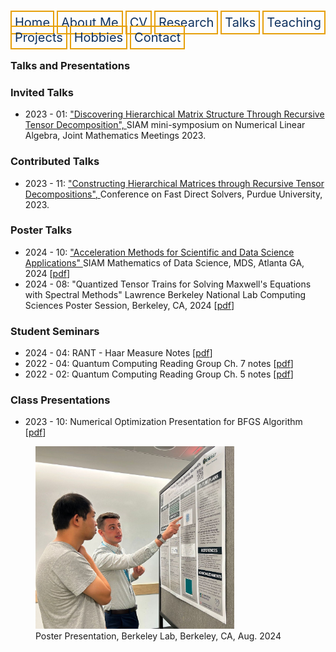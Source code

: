 <html lang="en-US">
<head>
<style>
th, td {
  border-style: none;

body {
  margin: 0;
  font-family: Arial, Helvetica, sans-serif;
}

.topnav {
  overflow: hidden;
  background-color: #333;
}

.topnav a {
  float: left;
  color: #0E315F;
  border:2px solid #E69F0A;
  text-align: center;
  padding: 20px 24px;
  text-decoration: none;
  font-size: 17px;
}

.topnav a:hover {
  background-color: #ddd;
  color: black;
}

.topnav a.active {
  background-color: #04AA6D;
  color: white;
}
}
</style>
</head>
<body>
 
  
 <div class= "topnav">
  <a style = "color: #0E315F; font-size: 20px; border: 2px solid #E69F0A; padding: 5px; text-decoration: none;" href="mtscott.github.io/index.md">Home</a>
  <a style = "color: #0E315F; font-size: 20px; border: 2px solid #E69F0A; padding: 5px; text-decoration: none;" href="/about.html">About Me</a>
  <a style = "color: #0E315F; font-size: 20px; border: 2px solid #E69F0A; padding: 5px; text-decoration: none;" href="/vita.html">CV</a>
  <a style = "color: #0E315F; font-size: 20px; border: 2px solid #E69F0A; padding: 5px; text-decoration: none;" href="/research.html">Research</a>
  <a style = "color: #0E315F; font-size: 20px; border: 2px solid #E69F0A; padding: 5px; text-decoration: none;" href="/talks.html">Talks</a>
  <a style = "color: #0E315F; font-size: 20px; border: 2px solid #E69F0A; padding: 5px; text-decoration: none;" href="/teaching.html">Teaching</a>
  <a style = "color: #0E315F; font-size: 20px; border: 2px solid #E69F0A; padding: 5px; text-decoration: none;" href="/projects.html">Projects</a>
  <a style = "color: #0E315F; font-size: 20px; border: 2px solid #E69F0A; padding: 5px; text-decoration: none;" href="/hobbies.html">Hobbies</a>
  <a style = "color: #0E315F; font-size: 20px; border: 2px solid #E69F0A; padding: 5px; text-decoration: none;" href="/contact.html">Contact</a>
 </div>

  <section>
  


  <article>
    <h1>Talks and Presentations</h1>
    <h3> Invited Talks</h3>
      <ul>
        <li> 2023 - 01: <a href = "https://meetings.ams.org/math/jmm2023/meetingapp.cgi/Paper/19330"> "Discovering Hierarchical Matrix Structure Through Recursive Tensor Decomposition", </a> SIAM mini-symposium on Numerical Linear Algebra, Joint Mathematics Meetings 2023. <!--[<a href = "JMM2023.pdf"> [pdf] </a>]-->
        </li>
        <!--<li> 2022 - 09: "It's Tensor Time!", Tufts University <a href = "https://sites.tufts.edu/mondaymathmeeting/"> Monday Math Meeting</a>. [<a  href = "EminarNotes.pdf" target="_blank">pdf</a>] </li>-->
      </ul>
    <h3> Contributed Talks</h3>
      <ul>
        <li> 2023 - 11: <a href = "https://www.math.purdue.edu/~xiaj/FastSolvers2023/index.html"> "Constructing Hierarchical Matrices through Recursive Tensor Decompositions", </a> Conference on Fast Direct Solvers, Purdue University, 2023.
          <!--[<a href = "JMM2023.pdf"> [pdf] </a>]-->
        </li>
      </ul>
    <h3> Poster Talks </h3>
      <ul> 
        <li> 2024 - 10: <a href = "https://meetings.siam.org/sess/dsp_programsess.cfm?SESSIONCODE=80908"> "Acceleration Methods for Scientific and Data Science Applications" </a> SIAM Mathematics of Data Science, MDS, Atlanta GA, 2024 [<a href = "files/nlTGCR_MDS24.pdf" target = "_blank">pdf</a>] </li>
        <li> 2024 - 08: "Quantized Tensor Trains for Solving Maxwell's Equations with Spectral Methods" Lawrence Berkeley National Lab Computing Sciences Poster Session, Berkeley, CA, 2024 [<a href = "files/LBNL24QTT.pdf" target = "_blank">pdf</a>]</li>
      </ul>
    <h3> Student Seminars </h3>
      <ul>
        <li> 2024 - 04: RANT - Haar Measure Notes [<a  href = "files/HaarMeasure.pdf" target="_blank">pdf</a>]</li>
        <li> 2022 - 04: Quantum Computing Reading Group Ch. 7 notes [<a  href = "files/LiptonQCReadingGroupCh7Notes.pdf" target="_blank">pdf</a>]</li>
        <li> 2022 - 02: Quantum Computing Reading Group Ch. 5 notes [<a  href = "files/LiptonQCReadingGroupCh5Notes.pdf" target="_blank">pdf</a>]</li>
      </ul>
    <h3> Class Presentations</h3>
      <ul>
        <li> 2023 - 10: Numerical Optimization Presentation for BFGS Algorithm [<a  href = "files/BFGSpresentation.pdf" target="_blank">pdf</a>]</li> 
      </ul>
  </article>

</section>

<figure>
  <img src="photos/LBLPosterPresentation.jpg" alt="Poster Presentation at Berkeley Lab 2024" style="width:75%" class="center">
  <figcaption class="figure-caption text-center">Poster Presentation, Berkeley Lab, Berkeley, CA, Aug. 2024</figcaption>
</figure>

</body>
</html>
